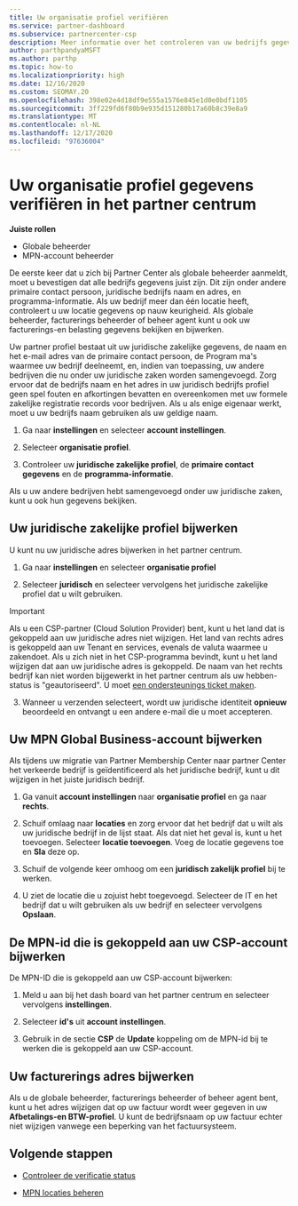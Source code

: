 ```yaml
---
title: Uw organisatie profiel verifiëren
ms.service: partner-dashboard
ms.subservice: partnercenter-csp
description: Meer informatie over het controleren van uw bedrijfs gegevens, zoals de primaire contact persoon, het adres en de programma gegevens. U kunt ook uw juridische en facturerings adressen bijwerken.
author: parthpandyaMSFT
ms.author: parthp
ms.topic: how-to
ms.localizationpriority: high
ms.date: 12/16/2020
ms.custom: SEOMAY.20
ms.openlocfilehash: 398e02e4d18df9e555a1576e845e1d0e0bdf1105
ms.sourcegitcommit: 3ff229fd6f80b9e935d151280b17a60b8c39e8a9
ms.translationtype: MT
ms.contentlocale: nl-NL
ms.lasthandoff: 12/17/2020
ms.locfileid: "97636004"
---
```

# <a name="verify-your-organization-profile-information-in-partner-center"></a>Uw organisatie profiel gegevens verifiëren in het partner centrum

**Juiste rollen**

- Globale beheerder
- MPN-account beheerder

De eerste keer dat u zich bij Partner Center als globale beheerder aanmeldt, moet u bevestigen dat alle bedrijfs gegevens juist zijn. Dit zijn onder andere primaire contact persoon, juridische bedrijfs naam en adres, en programma-informatie. Als uw bedrijf meer dan één locatie heeft, controleert u uw locatie gegevens op nauw keurigheid. Als globale beheerder, facturerings beheerder of beheer agent kunt u ook uw facturerings-en belasting gegevens bekijken en bijwerken.

Uw partner profiel bestaat uit uw juridische zakelijke gegevens, de naam en het e-mail adres van de primaire contact persoon, de Program ma's waarmee uw bedrijf deelneemt, en, indien van toepassing, uw andere bedrijven die nu onder uw juridische zaken worden samengevoegd. Zorg ervoor dat de bedrijfs naam en het adres in uw juridisch bedrijfs profiel geen spel fouten en afkortingen bevatten en overeenkomen met uw formele zakelijke registratie records voor bedrijven. Als u als enige eigenaar werkt, moet u uw bedrijfs naam gebruiken als uw geldige naam.

1. Ga naar **instellingen** en selecteer **account instellingen**.
 
1. Selecteer **organisatie profiel**. 

2. Controleer uw **juridische zakelijke profiel**, de **primaire contact gegevens** en de **programma-informatie**.

Als u uw andere bedrijven hebt samengevoegd onder uw juridische zaken, kunt u ook hun gegevens bekijken. 

## <a name="update-your-legal-business-profile"></a>Uw juridische zakelijke profiel bijwerken

U kunt nu uw juridische adres bijwerken in het partner centrum.

1. Ga naar **instellingen** en selecteer **organisatie profiel**


2. Selecteer **juridisch**  en selecteer vervolgens het juridische zakelijke profiel dat u wilt gebruiken.

>[!Important]
>Als u een CSP-partner (Cloud Solution Provider) bent, kunt u het land dat is gekoppeld aan uw juridische adres niet wijzigen. Het land van rechts adres is gekoppeld aan uw Tenant en services, evenals de valuta waarmee u zakendoet. Als u zich niet in het CSP-programma bevindt, kunt u het land wijzigen dat aan uw juridische adres is gekoppeld. De naam van het rechts bedrijf kan niet worden bijgewerkt in het partner centrum als uw hebben-status is "geautoriseerd". U moet [een ondersteunings ticket maken](https://partner.microsoft.com/dashboard/support/csp/servicerequests/create?stage=2&topicid=eb74583c-61b3-2124-bffc-00920e0ae772).

3. Wanneer u verzenden selecteert, wordt uw juridische identiteit **opnieuw** beoordeeld en ontvangt u een andere e-mail die u moet accepteren.

## <a name="update-your-mpn-global-business-account"></a>Uw MPN Global Business-account bijwerken

Als tijdens uw migratie van Partner Membership Center naar partner Center het verkeerde bedrijf is geïdentificeerd als het juridische bedrijf, kunt u dit wijzigen in het juiste juridisch bedrijf.

1. Ga vanuit **account instellingen** naar **organisatie profiel** en ga naar **rechts**.

1.  Schuif omlaag naar **locaties** en zorg ervoor dat het bedrijf dat u wilt als uw juridische bedrijf in de lijst staat. Als dat niet het geval is, kunt u het toevoegen. Selecteer **locatie toevoegen**. Voeg de locatie gegevens toe en **Sla** deze op.

2. Schuif de volgende keer omhoog om een **juridisch zakelijk profiel** bij te werken.

3. U ziet de locatie die u zojuist hebt toegevoegd. Selecteer de IT en het bedrijf dat u wilt gebruiken als uw bedrijf en selecteer vervolgens **Opslaan**.

## <a name="update-your-mpn-id-associated-with-your-csp-account"></a>De MPN-id die is gekoppeld aan uw CSP-account bijwerken

De MPN-ID die is gekoppeld aan uw CSP-account bijwerken:

1. Meld u aan bij het dash board van het partner centrum en selecteer vervolgens **instellingen**.
 
1. Selecteer **id's** uit **account instellingen**.

1. Gebruik in de sectie **CSP** de **Update** koppeling om de MPN-id bij te werken die is gekoppeld aan uw CSP-account.
 

## <a name="update-your-billing-address"></a>Uw facturerings adres bijwerken

Als u de globale beheerder, facturerings beheerder of beheer agent bent, kunt u het adres wijzigen dat op uw factuur wordt weer gegeven in uw **Afbetalings-en BTW-profiel**. U kunt de bedrijfsnaam op uw factuur echter niet wijzigen vanwege een beperking van het factuursysteem.

## <a name="next-steps"></a>Volgende stappen


- [Controleer de verificatie status](verification-responses.md)
 
- [MPN locaties beheren](manage-locations.md)



